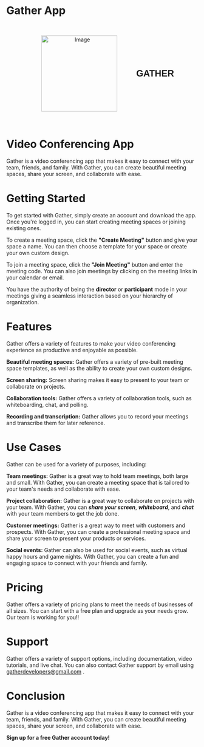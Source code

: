 # **Gather App**

<div style="display: flex; justify-content: center; align-items: center;">
  <div style="text-align: center; padding: 30px;">
    <img src="https://github.com/ALAN-K-BIJU/gather_app/assets/119912590/56222883-1b2b-4ded-9a79-e463e3765e22" alt="Image" width="200" height="200">
  </div>
  <div style="padding-left: 20px;">
    <h1 style="font-size: 24px; margin: 0; font-family: 'Times-New-Roman', sans-serif;">GATHER</h1>
  </div>
</div>

# **Video Conferencing App**

Gather is a video conferencing app that makes it easy to connect with your team, friends, and family. With Gather, you can create beautiful meeting spaces, share your screen, and collaborate with ease.

# **Getting Started**

To get started with Gather, simply create an account and download the app. Once you're logged in, you can start creating meeting spaces or joining existing ones.

To create a meeting space, click the **"Create Meeting"** button and give your space a name. You can then choose a template for your space or create your own custom design.

To join a meeting space, click the **"Join Meeting"** button and enter the meeting code. You can also join meetings by clicking on the meeting links in your calendar or email.

You have the authority of being the **director** or **participant** mode in your meetings giving a seamless interaction based on your hierarchy of organization.

# **Features**

Gather offers a variety of features to make your video conferencing experience as productive and enjoyable as possible.

**Beautiful meeting spaces:** Gather offers a variety of pre-built meeting space templates, as well as the ability to create your own custom designs.

**Screen sharing:** Screen sharing makes it easy to present to your team or collaborate on projects.

**Collaboration tools:** Gather offers a variety of collaboration tools, such as whiteboarding, chat, and polling.

**Recording and transcription:** Gather allows you to record your meetings and transcribe them for later reference.


# **Use Cases**

Gather can be used for a variety of purposes, including:

**Team meetings:** Gather is a great way to hold team meetings, both large and small. With Gather, you can create a meeting space that is tailored to your team's needs and collaborate with ease.

**Project collaboration:** Gather is a great way to collaborate on projects with your team. With Gather, you can **_share your screen_**, **_whiteboard_**, and _**chat**_ with your team members to get the job done.

**Customer meetings:** Gather is a great way to meet with customers and prospects. With Gather, you can create a professional meeting space and share your screen to present your products or services.

**Social events:** Gather can also be used for social events, such as virtual happy hours and game nights. With Gather, you can create a fun and engaging space to connect with your friends and family.


# **Pricing**

Gather offers a variety of pricing plans to meet the needs of businesses of all sizes. You can start with a free plan and upgrade as your needs grow. Our team is working for you!!

# **Support**

Gather offers a variety of support options, including documentation, video tutorials, and live chat. You can also contact Gather support by email using <gatherdevelopers@gmail.com>  .

# **Conclusion**

Gather is a video conferencing app that makes it easy to connect with your team, friends, and family. With Gather, you can create beautiful meeting spaces, share your screen, and collaborate with ease.

**Sign up for a free Gather account today!**
